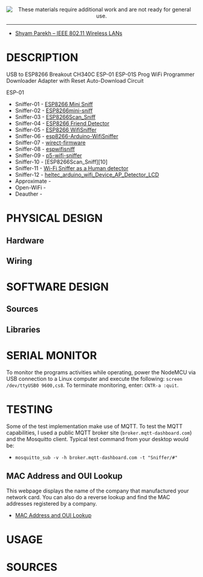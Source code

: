 
<!--
Maintainer:   jeffskinnerbox@yahoo.com / www.jeffskinnerbox.me
Version:      0.0.1
-->


<div align="center">
<img src="http://www.foxbyrd.com/wp-content/uploads/2018/02/file-4.jpg" title="These materials require additional work and are not ready for general use." align="center">
</div>


-----

* [Shyam Parekh – IEEE 802.11 Wireless LANs](https://inst.eecs.berkeley.edu//~ee122/sp07/80211.pdf)


# DESCRIPTION

USB to ESP8266 Breakout CH340C ESP-01 ESP-01S Prog WiFi Programmer Downloader Adapter with Reset Auto-Download Circuit

ESP-01

* Sniffer-01 - [ESP8266 Mini Sniff][01]
* Sniffer-02 - [ESP8266mini-sniff][02]
* Sniffer-03 - [ESP8266Scan_Sniff][03]
* Sniffer-04 - [ESP8266 Friend Detector][04]
* Sniffer-05 - [ESP8266 WifiSniffer][05]
* Sniffer-06 - [esp8266-Arduino-WifiSniffer][06]
* Sniffer-07 - [wirect-firmware][07]
* Sniffer-08 - [espwifisniff][08]
* Sniffer-09 - [p5-wifi-sniffer][09]
* Sniffer-10 - [ESP8266Scan_Sniff][10]
* Sniffer-11 - [Wi-Fi Sniffer as a Human detector][11]
* Sniffer-12 - [heltec_arduino_wifi_Device_AP_Detector_LCD][12]
* Approximate -
* Open-WiFi -
* Deauther -

[01]:https://github.com/rw950431/ESP8266mini-sniff
[02]:https://www.hackster.io/kosme/esp8266-sniffer-9e4770
[03]:https://github.com/arunmagesh/ESP8266Scan_Sniff
[04]:https://www.hackster.io/ricardooliveira/esp8266-friend-detector-12542e
[05]:https://github.com/kalanda/esp8266-sniffer
[06]:https://github.com/kissste/esp8266-Arduino-WifiSniffer
[07]:https://github.com/berkantay/wirect-firmware/tree/master/src
[08]:https://github.com/bertrik/espwifisniff
[09]:https://github.com/mads256h/p5-wifi-sniffer
[11]:https://github.com/SensorsIot/Wi-Fi-Sniffer-as-a-Human-detector
[12]:https://github.com/darrylburke/heltec_arduino_wifi_Device_AP_Detector_LCD

# PHYSICAL DESIGN

## Hardware

## Wiring

# SOFTWARE DESIGN

## Sources

## Libraries

# SERIAL MONITOR
To monitor the programs activities while operating, power the NodeMCU via
USB connection to a Linux computer and execute the following: `screen /dev/ttyUSB0 9600,cs8`.
To terminate monitoring, enter: `CNTR-a :quit`.

# TESTING
Some of the test implementation make use of MQTT.
To test the MQTT capabilities, I used a public MQTT broker site
(`broker.mqtt-dashboard.com`) and the Mosquitto client.
Typical test command from your desktop would be:

* `mosquitto_sub -v -h broker.mqtt-dashboard.com -t "Sniffer/#"`

## MAC Address and OUI Lookup
This webpage displays the name of the company that manufactured your network card. You can also do a reverse lookup and find the MAC addresses registered by a company.

* [MAC Address and OUI Lookup](https://aruljohn.com/mac/5CCF7FD5E627)

# USAGE

# SOURCES
